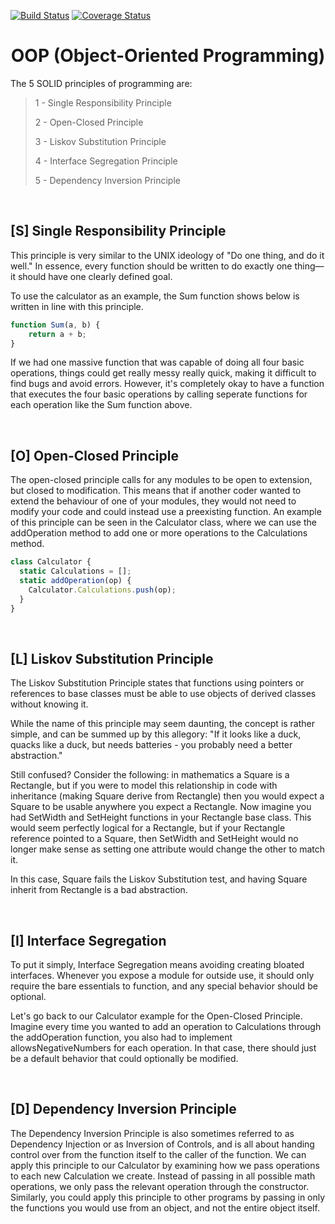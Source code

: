 [![Build Status](https://travis-ci.com/tmazyrko/IS219_calculator.svg?branch=master)](https://travis-ci.com/tmazyrko/IS219_calculator)
[![Coverage Status](https://coveralls.io/repos/github/tmazyrko/IS219_calculator/badge.svg?branch=master)](https://coveralls.io/github/tmazyrko/IS219_calculator?branch=master)


**<h1 align="center"> OOP (Object-Oriented Programming) </h1>** 


The 5 SOLID principles of programming are:

>  1 - Single Responsibility Principle
>  
>  2 - Open-Closed Principle
>  
>  3 - Liskov Substitution Principle
>  
>  4 - Interface Segregation Principle
>  
>  5 - Dependency Inversion Principle
  
<br>
  
**<h2> [S] Single Responsibility Principle </h2>**

This principle is very similar to the UNIX ideology of "Do one thing, and do it well." In essence, every function should be written to do exactly one thing—it should have one clearly defined goal. 

To use the calculator as an example, the Sum function shows below is written in line with this principle.

~~~javascript
function Sum(a, b) {
    return a + b;
}
~~~

If we had one massive function that was capable of doing all four basic operations, things could get really messy really quick, making it difficult to find bugs and avoid errors. However, it's completely okay to have a function that executes the four basic operations by calling seperate functions for each operation like the Sum function above.

<br>

**<h2> [O] Open-Closed Principle </h2>**

The open-closed principle calls for any modules to be open to extension, but closed to modification. This means that if another coder wanted to extend the behaviour of one of your modules, they would not need to modify your code and could instead use a preexisting function. An example of this principle can be seen in the Calculator class, where we can use the addOperation method to add one or more operations to the Calculations method.

~~~javascript
class Calculator {
  static Calculations = [];
  static addOperation(op) {
    Calculator.Calculations.push(op);
  }
}
~~~

<br>

**<h2> [L] Liskov Substitution Principle </h2>**

The Liskov Substitution Principle states that functions using pointers or references to base classes must be able to use objects of derived classes without knowing it.

While the name of this principle may seem daunting, the concept is rather simple, and can be summed up by this allegory:
"If it looks like a duck, quacks like a duck, but needs batteries - you probably need a better abstraction."

Still confused? Consider the following: in mathematics a Square is a Rectangle, but if you were to model this relationship in code with inheritance (making Square derive from Rectangle) then you would expect a Square to be usable anywhere you expect a Rectangle. Now imagine you had SetWidth and SetHeight functions in your Rectangle base class. This would seem perfectly logical for a Rectangle, but if your Rectangle reference pointed to a Square, then SetWidth and SetHeight would no longer make sense as setting one attribute would change the other to match it.

In this case, Square fails the Liskov Substitution test, and having Square inherit from Rectangle is a bad abstraction.

<br>

**<h2> [I] Interface Segregation </h2>**

To put it simply, Interface Segregation means avoiding creating bloated interfaces. Whenever you expose a module for outside use, it should only require the bare essentials to function, and any special behavior should be optional.

Let's go back to our Calculator example for the Open-Closed Principle. Imagine every time you wanted to add an operation to Calculations through the addOperation function, you also had to implement allowsNegativeNumbers for each operation. In that case, there should just be a default behavior that could optionally be modified.

<br>

**<h2> [D] Dependency Inversion Principle </h2>**

The Dependency Inversion Principle is also sometimes referred to as Dependency Injection or as Inversion of Controls, and is all about handing control over from the function itself to the caller of the function. We can apply this principle to our Calculator by examining how we pass operations to each new Calculation we create. Instead of passing in all possible math operations, we only pass the relevant operation through the constructor. Similarly, you could apply this principle to other programs by passing in only the functions you would use from an object, and not the entire object itself.

